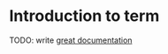 # Introduction to term

TODO: write [great documentation](http://jacobian.org/writing/what-to-write/)
